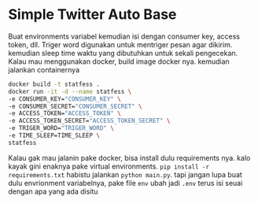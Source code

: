 # Simple Twitter Auto Base

Buat environments variabel kemudian isi dengan consumer key, access token, dll. Triger word digunakan untuk mentriger pesan agar dikirim. kemudian sleep time waktu yang dibutuhkan untuk sekali pengecekan. Kalau mau menggunakan docker, build image docker nya. kemudian jalankan containernya

```bash
docker build -t statfess .
docker run -it -d --name statfess \
-e CONSUMER_KEY="CONSUMER_KEY" \
-e CONSUMER_SECRET="CONSUMER_SECRET" \
-e ACCESS_TOKEN="ACCESS_TOKEN" \
-e ACCESS_TOKEN_SECRET="ACCESS_TOKEN_SECRET" \
-e TRIGER_WORD="TRIGER_WORD" \
-e TIME_SLEEP=TIME_SLEEP \
statfess
```

Kalau gak mau jalanin pake docker, bisa install dulu requirements nya. kalo kayak gini enaknya pake virtual environments. `pip install -r requirements.txt` habistu jalankan `python main.py`. tapi jangan lupa buat dulu envrionment variabelnya, pake file `env` ubah jadi `.env` terus isi seuai dengan apa yang ada disitu